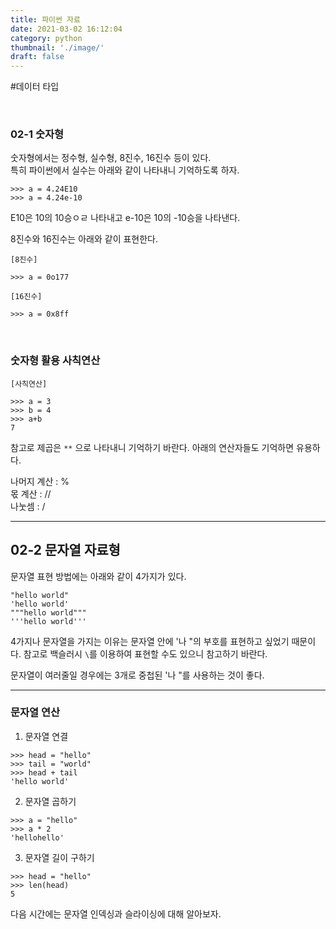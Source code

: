 ```yaml
---
title: 파이썬 자료
date: 2021-03-02 16:12:04
category: python
thumbnail: './image/'
draft: false
---
```


#데이터 타입

<br>

<h3>02-1 숫자형</h3>

<p>숫자형에서는 정수형, 실수형, 8진수, 16진수 등이 있다. <br> 
특히 파이썬에서 실수는 아래와 같이 나타내니 기억하도록 하자. </p>

```
>>> a = 4.24E10
>>> a = 4.24e-10
```
E10은 10의 10승ㅇㄹ 나타내고 e-10은 10의 -10승을 나타낸다. 

8진수와 16진수는 아래와 같이 표현한다. 
 
 `[8진수]`
 ```
>>> a = 0o177
```

 `[16진수]`
 ```
>>> a = 0x8ff
```
<br/>
<h3>숫자형 활용 사칙연산</h3>

`[사칙연산]`

```
>>> a = 3
>>> b = 4
>>> a+b
7
```

참고로 제곱은 `**` 으로 나타내니 기억하기 바란다. 
아래의 연산자들도 기억하면 유용하다. 

나머지 계산 : %<br>
몫 계산 : //<br>
나눗셈 : /<br>

<hr>
<h2>02-2 문자열 자료형</h2>

문자열 표현 방법에는 아래와 같이 4가지가 있다. 
```
"hello world"
'hello world'
"""hello world"""
'''hello world'''
```

4가지나 문자열을 가지는 이유는 문자열 안에 '나 "의 부호를 표현하고 싶었기 때문이다. 
참고로 백슬러시 `\`를 이용하여 표현할 수도 있으니 참고하기 바란다. 

문자열이 여러줄일 경우에는 3개로 중첩된 '나 "를 사용하는 것이 좋다. 

<hr>
<h3>문자열 연산 </h3>

1. 문자열 연결
```
>>> head = "hello"
>>> tail = "world"
>>> head + tail
'hello world'
```

2. 문자열 곱하기 
```
>>> a = "hello"
>>> a * 2
'hellohello'
```

3. 문자열 길이 구하기
```
>>> head = "hello"
>>> len(head)
5
```

다음 시간에는 문자열 인덱싱과 슬라이싱에 대해 알아보자.


